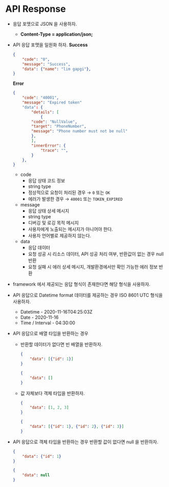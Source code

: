 # API Response

- 응답 포맷으로 JSON 을 사용하자.
    - **Content-Type = application/json;**
- API 응답 포맷을 일원화 하자.
    **Success**

    ```json
    {
        "code": "0",
        "message": "Success",
        "data": {"name": "lim gapgi"},
    }
    ```

    **Error**

    ```json
    {
        "code": "40001",
        "message": "Expired token"
        "data": {
            "details": [
                {
            "code": "NullValue",
            "target": "PhoneNumber",
            "message": "Phone number must not be null"
            },
            ],
            "innerError": {
                "trace": "",
            }
        },
    }
    ```
    - code
        - 응답 상태 코드 정보
        - string type
        - 정상적으로 요청이 처리된 경우 → `0` 또는 `OK`
        - 에러가 발생한 경우 → `40001` 또는 `TOKEN_EXPIRED`
    - message
        - 응답 상태 상세 메시지
        - string type
        - 디버깅 및 로깅 목적 메시지
        - 사용자에게 노출되는 메시지가 아니어야 한다.
        - 사용자 언어별로 제공하지 않는다.
    - data
        - 응답 데이터
        - 요청 성공 시 리소스 데이터, API 성공 처리 여부, 반환값이 없는 경우 null 반환
        - 요청 실패 시 에러 상세 메시지, 개발환경에서만 확인 가능한 에러 정보 반환
- framework 에서 제공되는 응답 형식이 존재한다면 해당 형식을 사용하자.
- API 응답으로 Datetime format 데이터를 제공하는 경우 ISO 8601 UTC 형식을 사용하자.
    - Datetime - 2020-11-16T04:25:03Z
    - Date - 2020-11-16
    - Time / Interval - 04:30:00
- API 응답으로 배열 타입을 반환하는 경우 
    - 반환할 데이터가 없다면 빈 배열을 반환하자. 
        ```json
        {
            "data": [{"id": 1}]
        }
        ```
        ```json
        {
            "data": []
        }
        ```
    - 값 자체보다 객체 타입을 반환하자.
        ```json
        {
            "data": [1, 2, 3]
        }
        ```
        ```json
        {
            "data": [{"id": 1}, {"id": 2}, {"id": 3}]
        }
        ```
- API 응답으로 객체 타입을 반환하는 경우 반환할 값이 없다면 null 을 반환하자.
    ```json
    {
        "data": {"id": 1}
    }
    ```
    ```json
    {
        "data": null
    }
    ```